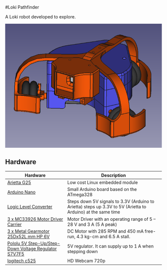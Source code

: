 #Loki Pathfinder

A Loki robot developed to explore.

![](loki.png)

## Hardware

| Hardware  | Description |
| ------------- | ------------- |
| [Arietta G25](http://www.acmesystems.it/arietta) | Low cost Linux embedded module |
| [Arduino Nano](https://www.arduino.cc/en/Main/ArduinoBoardNano) | Small Arduino board based on the ATmega328 |
| [Logic Level Converter](https://www.pololu.com/product/2119/specs) | Steps down 5V signals to 3.3V (Arduino to Arietta) steps up 3.3V to 5V (Arietta to Arduino) at the same time |
| [3 x MC33926 Motor Driver Carrier](https://www.pololu.com/product/1212) | Motor Driver with an operating range of 5 – 28 V and 3 A (5 A peak) |
| [3 x Metal Gearmotor 25Dx52L mm HP 6V](https://www.pololu.com/category/115/25d-mm-gearmotors) | DC Motor with 285 RPM and 450 mA free-run, 4.3 kg-cm and 6.5 A stall. |
| [Pololu 5V Step-Up/Step-Down Voltage Regulator S7V7F5](https://www.pololu.com/product/2119/specs) | 5V regulator. It can supply up to 1 A when stepping down |
| [logitech c525](http://www.logitech.com/es-es/product/hd-webcam-c525) | HD Webcam 720p |